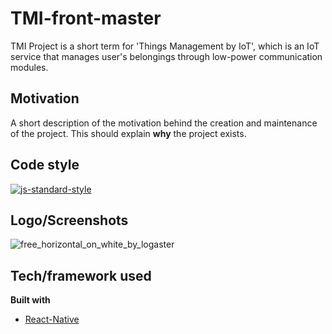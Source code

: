 # TMI-front-master
TMI Project is a short term for 'Things Management by IoT', which is an IoT service that manages user's belongings through low-power communication modules.

## Motivation
A short description of the motivation behind the creation and maintenance of the project. This should explain **why** the project exists.

## Code style
[![js-standard-style](https://img.shields.io/badge/code%20style-standard-brightgreen.svg?style=flat)](https://github.com/feross/standard)
 
## Logo/Screenshots
![free_horizontal_on_white_by_logaster](https://user-images.githubusercontent.com/10257454/46282175-c3cef580-c5ab-11e8-8511-f41ccd177b07.png)

## Tech/framework used
<b>Built with</b>
- [React-Native](https://facebook.github.io/react-native/)

